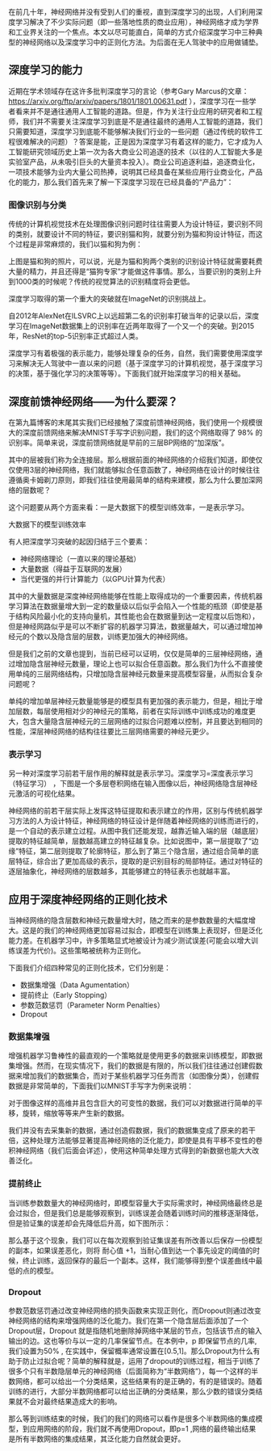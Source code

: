在前几十年，神经网络并没有受到人们的重视，直到深度学习的出现，人们利用深度学习解决了不少实际问题（即一些落地性质的商业应用），神经网络才成为学界和工业界关注的一个焦点。本文以尽可能直白，简单的方式介绍深度学习中三种典型的神经网络以及深度学习中的正则化方法。为后面在无人驾驶中的应用做铺垫。 

## 深度学习的能力
近期在学术领域存在这许多批判深度学习的言论（参考Gary Marcus的文章：https://arxiv.org/ftp/arxiv/papers/1801/1801.00631.pdf ），深度学习在一些学者看来并不是通往通用人工智能的道路。但是，作为关注行业应用的研究者和工程师，我们并不需要关注深度学习到底是不是通往最终的通用人工智能的道路，我们只需要知道，深度学习到底能不能够解决我们行业的一些问题（通过传统的软件工程很难解决的问题）？答案是能，正是因为深度学习有着这样的能力，它才成为人工智能研究领域历史上第一次为各大商业公司追逐的技术（以往的人工智能大多是实验室产品，从未吸引巨头的大量资本投入）。商业公司追逐利益，追逐商业化，一项技术能够为业内大量公司热捧，说明其已经具备在某些应用行业商业化，产品化的能力，那么我们首先来了解一下深度学习现在已经具备的“产品力”：  

### 图像识别与分类
传统的计算机视觉技术在处理图像识别问题时往往需要人为设计特征，要识别不同的类别，就要设计不同的特征，要识别猫和狗，就要分别为猫和狗设计特征，而这个过程是非常麻烦的，我们以猫和狗为例：  

上图是猫和狗的照片，可以说，光是为猫和狗两个类别的识别设计特征就需要耗费大量的精力，并且还得是“猫狗专家”才能做这件事情。那么，当要识别的类别上升到1000类的时候呢？传统的视觉算法的识别精度将会更低。

深度学习取得的第一个重大的突破就在ImageNet的识别挑战上。  

自2012年AlexNet在ILSVRC上以远超第二名的识别率打破当年的记录以后，深度学习在ImageNet数据集上的识别率在近两年取得了一个又一个的突破。到2015年，ResNet的top-5识别率正式超过人类。

深度学习有着极强的表示能力，能够处理复杂的任务，自然，我们需要使用深度学习来解决无人驾驶中一直以来的问题（基于深度学习的计算机视觉，基于深度学习的决策，基于强化学习的决策等等）。下面我们就开始深度学习的相关基础。  

## 深度前馈神经网络——为什么要深？
在第九篇博客的末尾其实我们已经接触了深度前馈神经网络，我们使用一个规模很大的深度前馈网络来解决MNIST手写字识别问题，我们的这个网络取得了 98% 的识别率。简单来说，深度前馈网络就是早前的三层BP网络的“加深版”。  

其中的层被我们称为全连接层。那么根据前面的神经网络的介绍我们知道，即使仅仅使用3层的神经网络，我们就能够拟合任意函数了，神经网络在设计的时候往往遵循奥卡姆剃刀原则，即我们往往使用最简单的结构来建模，那么为什么要加深网络的层数呢？

这个问题要从两个方面来看：一是大数据下的模型训练效率，一是表示学习。

大数据下的模型训练效率

有人把深度学习突破的起因归结于三个要素：

* 神经网络理论（一直以来的理论基础）
* 大量数据（得益于互联网的发展）
* 当代更强的并行计算能力（以GPU计算为代表）

其中的大量数据是深度神经网络能够在性能上取得成功的一个重要因素，传统机器学习算法在数据量增大到一定的数量级以后似乎会陷入一个性能的瓶颈（即使是基于结构风险最小化的支持向量机，其性能也会在数据量到达一定程度以后饱和），但是神经网路似乎是可以不断扩容的机器学习算法，数据量越大，可以通过增加神经元的个数以及隐含层的层数，训练更加强大的神经网络。

但是我们之前的文章也提到，当前已经可以证明，仅仅是简单的三层神经网络，通过增加隐含层神经元数量，理论上也可以拟合任意函数。那么我们为什么不直接使用单纯的三层网络结构，只增加隐含层神经元数量来提高模型容量，从而拟合复杂问题呢？  

单纯的增加单层神经元数量能够是的模型具有更加强的表示能力，但是，相比于增加层数，每层使用相对少的神经元的策略，前者在实际训练中训练成功的难度更大，包含大量隐含层神经元的三层网络的过拟合问题难以控制，并且要达到相同的性能，深层神经网络的结构往往要比三层网络需要的神经元更少。  

### 表示学习
另一种对深度学习前若干层作用的解释就是表示学习。深度学习=深度表示学习（特征学习） ，下图是一个多层卷积网络在输入图像以后，神经网络隐含层神经元激活的可视化结果。

神经网络的前若干层实际上发挥这特征提取和表示建立的作用，区别与传统机器学习方法的人为设计特征，神经网络的特征设计是伴随着神经网络的训练而进行的，是一个自动的表示建立过程。从图中我们还能发现，越靠近输入端的层（越底层）提取的特征越简单，层数越高建立的特征越复杂。比如说图中，第一层提取了“边缘”特征，第二层则提取了轮廓特征，那么到了第三个隐含层，通过组合简单的底层特征，综合出了更加高级的表示，提取的是识别目标的局部特征。通过对特征的逐层抽象化，神经网络的层数越多，其能够建立的特征表示也就越丰富。

## 应用于深度神经网络的正则化技术
当神经网络的隐含层数和神经元数量增大时，随之而来的是参数数量的大幅度增大。这是的我们的神经网络更加容易过拟合，即模型在训练集上表现好，但是泛化能力差。在机器学习中，许多策略显式地被设计为减少测试误差(可能会以增大训练误差为代价)。这些策略被统称为正则化。

下面我们介绍四种常见的正则化技术，它们分别是： 

* 数据集增强（Data Agumentation） 
* 提前终止（Early Stopping） 
* 参数范数惩罚（Parameter Norm Penalties） 
* Dropout

### 数据集增强
增强机器学习鲁棒性的最直观的一个策略就是使用更多的数据来训练模型，即数据集增强。然而，在现实情况下，我们的数据是有限的，所以我们往往通过创建假数据来增加我们的数据集合，而对于某些机器学习任务而言（如图像分类），创建假数据是非常简单的，下面我们以MNIST手写字为例来说明：  

对于图像这样的高维并且包含巨大的可变性的数据，我们可以对数据进行简单的平移，旋转，缩放等等来产生新的数据。

我们并没有去采集新的数据，通过创造假数据，我们的数据集变成了原来的若干倍，这种处理方法能够显著提高神经网络的泛化能力，即使是具有平移不变性的卷积神经网络（我们后面会详述），使用这种简单处理方式得到的新数据也能大大改善泛化。  

### 提前终止
当训练参数数量大的神经网络时，即模型容量大于实际需求时，神经网络最终总是会过拟合，但是我们总是能够观察到，训练误差会随着训练时间的推移逐渐降低，但是验证集的误差却会先降低后升高，如下图所示：

那么基于这个现象，我们可以在每次观察到验证集误差有所改善以后保存一份模型的副本，如果误差恶化，则将 耐心值 +1，当耐心值到达一个事先设定的阈值的时候，终止训练，返回保存的最后一个副本。这样，我们能够得到整个误差曲线中最低的点的模型。

### Dropout
参数范数惩罚通过改变神经网络的损失函数来实现正则化，而Dropout则通过改变神经网络的结构来增强网络的泛化能力。我们在第一个隐含层后面添加了一个Dropout层，Dropout 就是指随机地删除掉网络中某层的节点，包括该节点的输入输出的边。这也等价与以一定的几率保留节点。在本例中，p 即保留节点的几率,我们设置为50% , 在实践中，保留概率通常设置在[0.5,1]。那么Dropout为什么有助于防止过拟合呢？简单的解释就是，运用了dropout的训练过程，相当于训练了很多个只有半数隐层单元的神经网络（后面简称为“半数网络”），每一个这样的半数网络，都可以给出一个分类结果，这些结果有的是正确的，有的是错误的。随着训练的进行，大部分半数网络都可以给出正确的分类结果，那么少数的错误分类结果就不会对最终结果造成大的影响。  

那么等到训练结束的时候，我们的我们的网络可以看作是很多个半数网络的集成模型，到应用网络的阶段，我们就不再使用Dropout，即p=1 ,网络的最终输出结果是所有半数网络的集成结果，其泛化能力自然就会更好。  














